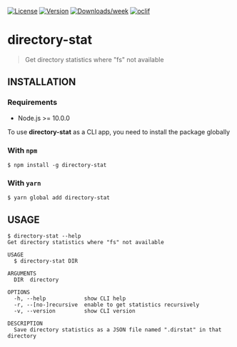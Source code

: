 [![License](https://img.shields.io/npm/l/directory-stat.svg)](https://github.com/lqmanh/directory-stat/blob/master/package.json)
[![Version](https://img.shields.io/npm/v/directory-stat.svg)](https://npmjs.org/package/directory-stat)
[![Downloads/week](https://img.shields.io/npm/dw/directory-stat.svg)](https://npmjs.org/package/directory-stat)
[![oclif](https://img.shields.io/badge/cli-oclif-brightgreen.svg)](https://oclif.io)

# directory-stat
> Get directory statistics where "fs" not available

## INSTALLATION
### Requirements
- Node.js >= 10.0.0

To use **directory-stat** as a CLI app, you need to install the package globally

### With `npm`
```
$ npm install -g directory-stat
```

### With `yarn`
```
$ yarn global add directory-stat
```

## USAGE
```
$ directory-stat --help
Get directory statistics where "fs" not available

USAGE
  $ directory-stat DIR

ARGUMENTS
  DIR  directory

OPTIONS
  -h, --help            show CLI help
  -r, --[no-]recursive  enable to get statistics recursively
  -v, --version         show CLI version

DESCRIPTION
  Save directory statistics as a JSON file named ".dirstat" in that directory
```
